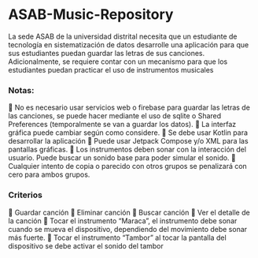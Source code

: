 # ASAB-Music-Repository

La sede ASAB de la universidad distrital necesita que un estudiante de tecnología en
sistematización de datos desarrolle una aplicación para que sus estudiantes puedan guardar las
letras de sus canciones. Adicionalmente, se requiere contar con un mecanismo para que los
estudiantes puedan practicar el uso de instrumentos musicales


### Notas:
 No es necesario usar servicios web o firebase para guardar las letras de las canciones, se
puede hacer mediante el uso de sqlite o Shared Preferences (temporalmente se van a
guardar los datos).
 La interfaz gráfica puede cambiar según como considere.
 Se debe usar Kotlin para desarrollar la aplicación
 Puede usar Jetpack Compose y/o XML para las pantallas gráficas.
 Los instrumentos deben sonar con la interacción del usuario. Puede buscar un sonido base
para poder simular el sonido.
 Cualquier intento de copia o parecido con otros grupos se penalizará con cero para ambos
grupos.
### Criterios
 Guardar canción 
 Eliminar canción 
 Buscar canción 
 Ver el detalle de la canción
 Tocar el instrumento “Maraca”, el instrumento debe sonar cuando se mueva el dispositivo,
dependiendo del movimiento debe sonar más fuerte. 
 Tocar el instrumento “Tambor” al tocar la pantalla del dispositivo se debe activar el sonido
del tambor 
